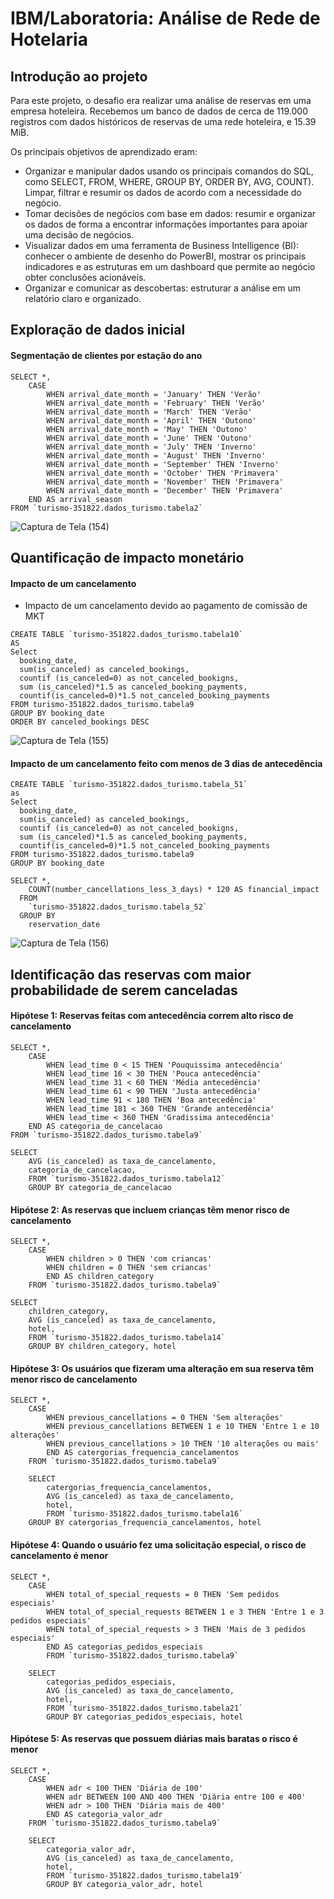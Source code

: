 # IBM/Laboratoria: Análise de Rede de Hotelaria
## Introdução ao projeto
Para este projeto, o desafio era realizar uma análise de reservas em uma empresa hoteleira. Recebemos um banco de dados de cerca de 119.000 registros com dados históricos de reservas de uma rede hoteleira, e 15.39 MiB.

Os principais objetivos de aprendizado eram:
- Organizar e manipular dados usando os principais comandos do SQL, como SELECT, FROM, WHERE, GROUP BY, ORDER BY, AVG, COUNT). Limpar, filtrar e resumir os dados de acordo com a necessidade do negócio.
- Tomar decisões de negócios com base em dados: resumir e organizar os dados de forma a encontrar informações importantes para apoiar uma decisão de negócios. 
- Visualizar dados em uma ferramenta de Business Intelligence (BI): conhecer o ambiente de desenho do PowerBI, mostrar os principais indicadores e as estruturas em um dashboard que permite ao negócio obter conclusões acionáveis.
- Organizar e comunicar as descobertas: estruturar a análise em um relatório claro e organizado.

## Exploração de dados inicial
#### Segmentação de clientes por estação do ano
```
SELECT *,
    CASE
        WHEN arrival_date_month = 'January' THEN 'Verão'
        WHEN arrival_date_month = 'February' THEN 'Verão'
        WHEN arrival_date_month = 'March' THEN 'Verão'
        WHEN arrival_date_month = 'April' THEN 'Outono'
        WHEN arrival_date_month = 'May' THEN 'Outono'
        WHEN arrival_date_month = 'June' THEN 'Outono'
        WHEN arrival_date_month = 'July' THEN 'Inverno'
        WHEN arrival_date_month = 'August' THEN 'Inverno'
        WHEN arrival_date_month = 'September' THEN 'Inverno'
        WHEN arrival_date_month = 'October' THEN 'Primavera'
        WHEN arrival_date_month = 'November' THEN 'Primavera'
        WHEN arrival_date_month = 'December' THEN 'Primavera'
    END AS arrival_season
FROM `turismo-351822.dados_turismo.tabela2`
```
![Captura de Tela (154)](https://user-images.githubusercontent.com/107365734/174087932-d8342b4a-dbd4-4532-813a-718a532401c3.png)

## Quantificação de impacto monetário
#### Impacto de um cancelamento
- Impacto de um cancelamento devido ao pagamento de comissão de MKT
```
CREATE TABLE `turismo-351822.dados_turismo.tabela10`
AS
Select
  booking_date,
  sum(is_canceled) as canceled_bookings,
  countif (is_canceled=0) as not_canceled_bookigns,
  sum (is_canceled)*1.5 as canceled_booking_payments,
  countif(is_canceled=0)*1.5 not_canceled_booking_payments
FROM turismo-351822.dados_turismo.tabela9
GROUP BY booking_date
ORDER BY canceled_bookings DESC
```
![Captura de Tela (155)](https://user-images.githubusercontent.com/107365734/174090848-800ff9cd-292f-4291-bcd1-344664b92b80.png)

#### Impacto de um cancelamento feito com menos de 3 dias de antecedência
```
CREATE TABLE `turismo-351822.dados_turismo.tabela_51`
as
Select
  booking_date,
  sum(is_canceled) as canceled_bookings,
  countif (is_canceled=0) as not_canceled_bookigns,
  sum (is_canceled)*1.5 as canceled_booking_payments,
  countif(is_canceled=0)*1.5 not_canceled_booking_payments
FROM turismo-351822.dados_turismo.tabela9
GROUP BY booking_date

SELECT *,
    COUNT(number_cancellations_less_3_days) * 120 AS financial_impact
  FROM
    `turismo-351822.dados_turismo.tabela_52`
  GROUP BY
    reservation_date
```
![Captura de Tela (156)](https://user-images.githubusercontent.com/107365734/174091567-6373b0a6-ef5f-4d4e-9cef-7030ebbed339.png)

## Identificação das reservas com maior probabilidade de serem canceladas
#### Hipótese 1: Reservas feitas com antecedência correm alto risco de cancelamento
```
SELECT *,
	CASE
		WHEN lead_time 0 < 15 THEN 'Pouquissima antecedência'
		WHEN lead_time 16 < 30 THEN 'Pouca antecedência'
		WHEN lead_time 31 < 60 THEN 'Média antecedência'
		WHEN lead_time 61 < 90 THEN 'Justa antecedência' 
		WHEN lead_time 91 < 180 THEN 'Boa antecedência'
		WHEN lead_time 181 < 360 THEN 'Grande antecedência'
		WHEN lead_time < 360 THEN 'Gradissima antecedência'
	END AS categoria_de_cancelacao
FROM `turismo-351822.dados_turismo.tabela9`

SELECT 
	AVG (is_canceled) as taxa_de_cancelamento,
	categoria_de_cancelacao,
	FROM `turismo-351822.dados_turismo.tabela12`
	GROUP BY categoria_de_cancelacao
```

#### Hipótese 2: As reservas que incluem crianças têm menor risco de cancelamento
```
SELECT *,
	CASE
		WHEN children > 0 THEN 'com criancas'
		WHEN children = 0 THEN 'sem criancas'
		END AS children_category
	FROM `turismo-351822.dados_turismo.tabela9`
	
SELECT 
	children_category,
	AVG (is_canceled) as taxa_de_cancelamento,
	hotel,
	FROM `turismo-351822.dados_turismo.tabela14`
	GROUP BY children_category, hotel
```

#### Hipótese 3: Os usuários que fizeram uma alteração em sua reserva têm menor risco de cancelamento
```
SELECT *,
	CASE
		WHEN previous_cancellations = 0 THEN 'Sem alterações'
		WHEN previous_cancellations BETWEEN 1 e 10 THEN 'Entre 1 e 10 alterações'
		WHEN previous_cancellations > 10 THEN '10 alterações ou mais'
		END AS catergorias_frequencia_cancelamentos
	FROM `turismo-351822.dados_turismo.tabela9`
	
	SELECT 
		catergorias_frequencia_cancelamentos,
		AVG (is_canceled) as taxa_de_cancelamento,
		hotel,
		FROM `turismo-351822.dados_turismo.tabela16`
	GROUP BY catergorias_frequencia_cancelamentos, hotel
```

#### Hipótese 4: Quando o usuário fez uma solicitação especial, o risco de cancelamento é menor
```
SELECT *,
	CASE
		WHEN total_of_special_requests = 0 THEN 'Sem pedidos especiais'
		WHEN total_of_special_requests BETWEEN 1 e 3 THEN 'Entre 1 e 3 pedidos especiais'
		WHEN total_of_special_requests > 3 THEN 'Mais de 3 pedidos especiais'
		END AS categorias_pedidos_especiais
		FROM `turismo-351822.dados_turismo.tabela9`
	
	SELECT 
		categorias_pedidos_especiais,
		AVG (is_canceled) as taxa_de_cancelamento,
		hotel,
		FROM `turismo-351822.dados_turismo.tabela21`
		GROUP BY categorias_pedidos_especiais, hotel
```

#### Hipótese 5: As reservas que possuem diárias mais baratas o risco é menor
```
SELECT *,
	CASE
		WHEN adr < 100 THEN 'Diária de 100'
		WHEN adr BETWEEN 100 AND 400 THEN 'Diária entre 100 e 400'
		WHEN adr > 100 THEN 'Diária mais de 400'
		END AS categoria_valor_adr
	FROM `turismo-351822.dados_turismo.tabela9`
	
	SELECT 
		categoria_valor_adr,
		AVG (is_canceled) as taxa_de_cancelamento,
		hotel, 
		FROM `turismo-351822.dados_turismo.tabela19`
		GROUP BY categoria_valor_adr, hotel
```
